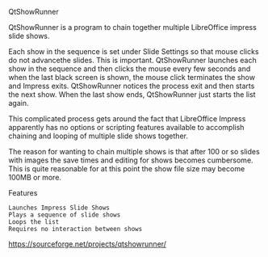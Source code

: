 QtShowRunner



QtShowRunner is a program to chain together multiple LibreOffice impress slide shows.

Each show in the sequence is set under Slide Settings so that mouse clicks do not advancethe slides. This is important. QtShowRunner launches each show in the sequence and then clicks the mouse every few seconds and when the last black screen is shown, the mouse click terminates the show and Impress exits. QtShowRunner notices the process exit and then starts the next show. When the last show ends, QtShowRunner just starts the list again.

This complicated process gets around the fact that LibreOffice Impress apparently has no options or scripting features available to accomplish chaining and looping of multiple slide shows together.

The reason for wanting to chain multiple shows is that after 100 or so slides with images the save times and editing for shows becomes cumbersome. This is quite reasonable for at this point the show file size may become 100MB or more.

Features

    Launches Impress Slide Shows
    Plays a sequence of slide shows
    Loops the list
    Requires no interaction between shows

https://sourceforge.net/projects/qtshowrunner/
